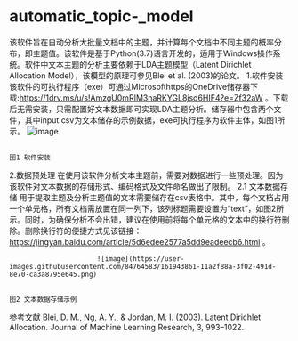 # automatic_topic-_model
该软件旨在自动分析大批量文档中的主题，并计算每个文档中不同主题的概率分布，即主题值。该软件是基于Python(3.7)语言开发的，适用于Windows操作系统。软件中文本主题的分析主要依赖于LDA主题模型（Latent Dirichlet Allocation Model），该模型的原理可参见Blei et al. (2003)的论文。
1.软件安装
该软件的可执行程序（exe）可通过Microsofthttps的OneDrive储存器下载:https://1drv.ms/u/s!AmzgU0mRIM3naRKYGL8jsd6HIF4?e=Zf32aW 。下载后无需安装，只需配置好文本数据即可实现LDA主题分析。储存器中包含两个文件，其中input.csv为文本储存的示例数据，exe可执行程序为软件主体，如图1所示。
                         ![image](https://user-images.githubusercontent.com/84764583/161943603-44dae4ca-f203-42a1-b49b-f43575e4075b.png)

                                                                            图1 软件安装

2.数据预处理
在使用该软件分析文本主题前，需要对数据进行一些预处理。因为该软件对文本数据的存储形式、编码格式及文件命名做出了限制。
2.1 文本数据存储
用于提取主题及分析主题值的文本需要储存在csv表格中。其中，每个文档占用一个单元格，所有文档需放置在同一列下，该列标题需要设置为“text”，如图2所示。同时，为确保分析不会出错，建议在使用前将每个单元格的文本中的换行符删除。删除换行符的便捷方式见该链接：https://jingyan.baidu.com/article/5d6edee2577a5dd9eadeecb6.html 。

                          ![image](https://user-images.githubusercontent.com/84764583/161943861-11a2f88a-3f02-491d-8e70-ca3a8795e645.png)

                                                                         图2 文本数据存储示例





参考文献
Blei, D. M., Ng, A. Y., & Jordan, M. I. (2003). Latent Dirichlet Allocation. Journal of Machine Learning Research, 3, 993–1022. 

